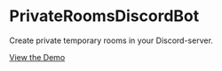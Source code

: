 # PrivateRoomsDiscordBot
Create private temporary rooms in your Discord-server.

[View the Demo](https://i.gyazo.com/d8d8601ed1fc4a0102bbe22a085f43ae.mp4)
